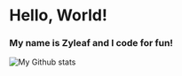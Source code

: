 # Hello, World!

### My name is Zyleaf and I code for fun!

![My Github stats](https://github-readme-stats.vercel.app/api?username=zyleaf&show_icons=true&count_private=true&theme=dark)
